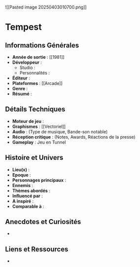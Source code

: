 
![[Pasted image 20250403010700.png]]
# Tempest

## Informations Générales

- **Année de sortie** : [[1981]]
- **Développeur** : 
	- Studio : 
	- Personnalités : 
- **Éditeur** : 
- **Plateformes** : [[Arcade]]
- **Genre** : 
- **Résumé** : 

## Détails Techniques
- **Moteur de jeu** : 
- **Graphismes** : [[Vectoriel]]
- **Audio** : (Type de musique, Bande-son notable)
- **Réception critique** : (Notes, Awards, Réactions de la presse)
- **Gameplay** : Jeu en Tunnel

## Histoire et Univers
- **Lieu(x)** : 
- **Epoque** : 
- **Personnages principaux** : 
- **Ennemis** :
- **Thèmes abordés** : 
- **Influencé par** :
- **A inspiré** : 
- **Comparable à** :
## Anecdotes et Curiosités
- 
## Liens et Ressources
- 